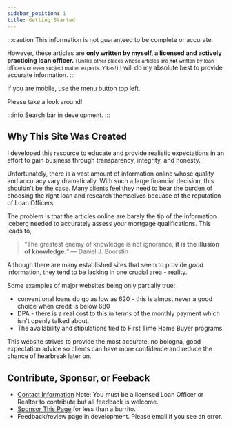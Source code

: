 ```yaml
---
sidebar_position: 1
title: Getting Started
---
```

:::caution
This information is not guaranteed to be complete or accurate. 

However, these articles are __only written by myself, a licensed and actively practicing loan officer.__ (<small>Unlike other places whose articles are <strong>not</strong> written by loan officers or even subject
matter experts. Yikes!</small>) I will do my absolute best to provide accurate information. 
:::

If you are mobile, use the menu button top left. 

Please take a look around! 

:::info
 Search bar in development.
:::

## Why This Site Was Created

I developed this resource to educate and provide realistic expectations in an effort to gain business
through transparency, integrity, and honesty.

Unfortunately, there is a vast amount of information online whose quality and accuracy vary dramatically. With
such a large financial decision, this shouldn't be the case. Many clients feel they need to bear the burden of 
choosing the right loan and research themselves becuase of the reputation of Loan Officers.

The problem is that the articles online are barely the tip of the information iceberg needed to accurately assess your mortgage
qualifications. This leads to,

>“The greatest enemy of knowledge is not ignorance, **it is the illusion of knowledge.**”
― Daniel J. Boorstin 

Although there are many established sites that seem to provide _good_ information, they tend to be lacking in one crucial area - reality.

Some examples of major websites being only partially true: 

* conventional loans do go as low as 620 - this is almost never a good choice when credit is below 680
* DPA - there is a real cost to this in terms of the monthly payment which isn't openly talked about.
* The availability and stipulations tied to First Time Home Buyer programs.  

This website strives to provide the most accurate, no bologna, good expectation advice so clients can have more 
confidence and reduce the chance of hearbreak later on. 

## Contribute, Sponsor, or Feeback


* [Contact Information](/about/contact) Note: You must be a licensed Loan Officer or Realtor to contribute but all feedback is welcome.
* [Sponsor This Page](https://patreon.com/aaronconway) for less than a burrito. 
* Feedback/review page in development. Please email if you see an error.



